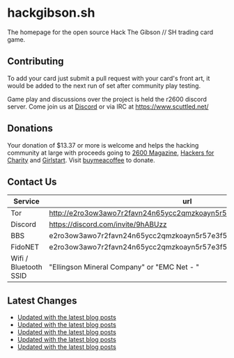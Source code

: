 # hackgibson.sh
The homepage for the open source Hack The Gibson // SH trading card game.


## Contributing

To add your card just submit a pull request with your card's front art, it would be added to the next run of set after community play testing.

Game play and discussions over the project is held the r2600 discord server. Come join us at [Discord](https://discord.com/invite/9hABUzz) or via IRC at https://www.scuttled.net/


## Donations

Your donation of $13.37 or more is welcome and helps the hacking community at large with proceeds going to [2600 Magazine](https://2600.com/), [Hackers for Charity](https://hackersforcharity.org) and [Girlstart](https://girlstart.org).  Visit [buymeacoffee](https://www.buymeacoffee.com/hackgibson.sh) to donate.


## Contact Us

Service | url
-|-
Tor | http://e2ro3ow3awo7r2favn24n65ycc2qmzkoayn5r57e3f56nvjwdcgg32ad.onion
Discord | https://discord.com/invite/9hABUzz
BBS | e2ro3ow3awo7r2favn24n65ycc2qmzkoayn5r57e3f56nvjwdcgg32ad.onion:23
FidoNET | e2ro3ow3awo7r2favn24n65ycc2qmzkoayn5r57e3f56nvjwdcgg32ad.onion:24554
Wifi / Bluetooth SSID | "Ellingson Mineral Company" or "EMC Net - <fidonet address>"

## Latest Changes
<!-- BLOG-POST-LIST:START -->
- [Updated with the latest blog posts](https://github.com/DFW2600/hackgibson.sh/commit/eedba8bf66ee0a46d3571024485e5c55e160b055)
- [Updated with the latest blog posts](https://github.com/DFW2600/hackgibson.sh/commit/77f4d85d7821ee77923c7129c97ad5422516f9d6)
- [Updated with the latest blog posts](https://github.com/DFW2600/hackgibson.sh/commit/25dc75849b62caeed9ca22d62c0f9ccb26a07759)
- [Updated with the latest blog posts](https://github.com/DFW2600/hackgibson.sh/commit/a26e1cafc3aa0c9bed95c182a7f567ea92ef4b95)
- [Updated with the latest blog posts](https://github.com/DFW2600/hackgibson.sh/commit/7f9fa75efb884ec9dac5140caa11ae5c612ca188)
<!-- BLOG-POST-LIST:END -->
